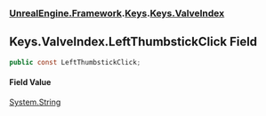 ### [UnrealEngine.Framework](./UnrealEngine-Framework.md 'UnrealEngine.Framework').[Keys](./Keys.md 'UnrealEngine.Framework.Keys').[Keys.ValveIndex](./Keys-ValveIndex.md 'UnrealEngine.Framework.Keys.ValveIndex')
## Keys.ValveIndex.LeftThumbstickClick Field
  
```csharp
public const LeftThumbstickClick;
```
#### Field Value
[System.String](https://docs.microsoft.com/en-us/dotnet/api/System.String 'System.String')  
